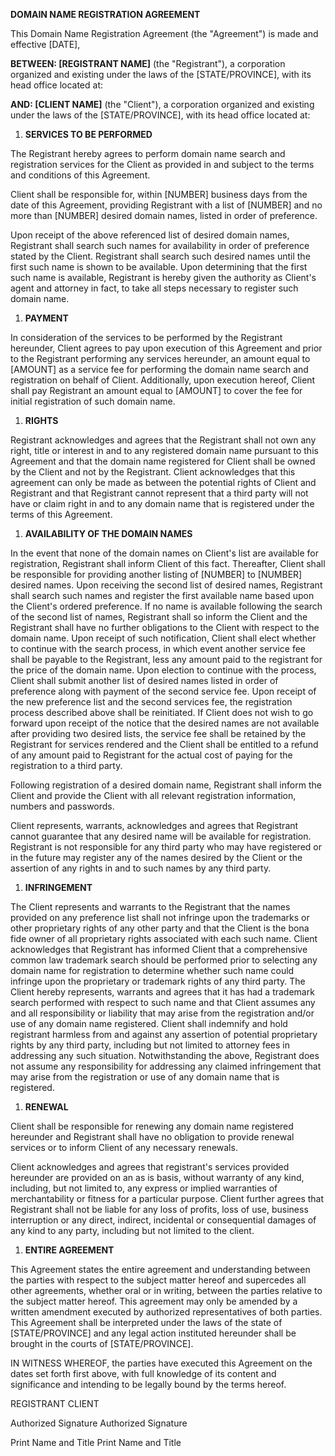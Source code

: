 **DOMAIN NAME REGISTRATION AGREEMENT**

This Domain Name Registration Agreement (the "Agreement") is made and
effective \[DATE\],

**BETWEEN: \[REGISTRANT NAME\]** (the \"Registrant\"), a corporation
organized and existing under the laws of the \[STATE/PROVINCE\], with
its head office located at:

**AND: \[CLIENT NAME\]** (the \"Client\"), a corporation organized and
existing under the laws of the \[STATE/PROVINCE\], with its head office
located at:

1.  **SERVICES TO BE PERFORMED**

The Registrant hereby agrees to perform domain name search and
registration services for the Client as provided in and subject to the
terms and conditions of this Agreement.

Client shall be responsible for, within \[NUMBER\] business days from
the date of this Agreement, providing Registrant with a list of
\[NUMBER\] and no more than \[NUMBER\] desired domain names, listed in
order of preference.

Upon receipt of the above referenced list of desired domain names,
Registrant shall search such names for availability in order of
preference stated by the Client. Registrant shall search such desired
names until the first such name is shown to be available. Upon
determining that the first such name is available, Registrant is hereby
given the authority as Client's agent and attorney in fact, to take all
steps necessary to register such domain name.

1.  **PAYMENT**

In consideration of the services to be performed by the Registrant
hereunder, Client agrees to pay upon execution of this Agreement and
prior to the Registrant performing any services hereunder, an amount
equal to \[AMOUNT\] as a service fee for performing the domain name
search and registration on behalf of Client. Additionally, upon
execution hereof, Client shall pay Registrant an amount equal to
\[AMOUNT\] to cover the fee for initial registration of such domain
name.

1.  **RIGHTS**

Registrant acknowledges and agrees that the Registrant shall not own any
right, title or interest in and to any registered domain name pursuant
to this Agreement and that the domain name registered for Client shall
be owned by the Client and not by the Registrant. Client acknowledges
that this agreement can only be made as between the potential rights of
Client and Registrant and that Registrant cannot represent that a third
party will not have or claim right in and to any domain name that is
registered under the terms of this Agreement.

1.  **AVAILABILITY OF THE DOMAIN NAMES**

In the event that none of the domain names on Client's list are
available for registration, Registrant shall inform Client of this fact.
Thereafter, Client shall be responsible for providing another listing of
\[NUMBER\] to \[NUMBER\] desired names. Upon receiving the second list
of desired names, Registrant shall search such names and register the
first available name based upon the Client's ordered preference. If no
name is available following the search of the second list of names,
Registrant shall so inform the Client and the Registrant shall have no
further obligations to the Client with respect to the domain name. Upon
receipt of such notification, Client shall elect whether to continue
with the search process, in which event another service fee shall be
payable to the Registrant, less any amount paid to the registrant for
the price of the domain name. Upon election to continue with the
process, Client shall submit another list of desired names listed in
order of preference along with payment of the second service fee. Upon
receipt of the new preference list and the second services fee, the
registration process described above shall be reinitiated. If Client
does not wish to go forward upon receipt of the notice that the desired
names are not available after providing two desired lists, the service
fee shall be retained by the Registrant for services rendered and the
Client shall be entitled to a refund of any amount paid to Registrant
for the actual cost of paying for the registration to a third party.

Following registration of a desired domain name, Registrant shall inform
the Client and provide the Client with all relevant registration
information, numbers and passwords.

Client represents, warrants, acknowledges and agrees that Registrant
cannot guarantee that any desired name will be available for
registration. Registrant is not responsible for any third party who may
have registered or in the future may register any of the names desired
by the Client or the assertion of any rights in and to such names by any
third party.

1.  **INFRINGEMENT**

The Client represents and warrants to the Registrant that the names
provided on any preference list shall not infringe upon the trademarks
or other proprietary rights of any other party and that the Client is
the bona fide owner of all proprietary rights associated with each such
name. Client acknowledges that Registrant has informed Client that a
comprehensive common law trademark search should be performed prior to
selecting any domain name for registration to determine whether such
name could infringe upon the proprietary or trademark rights of any
third party. The Client hereby represents, warrants and agrees that it
has had a trademark search performed with respect to such name and that
Client assumes any and all responsibility or liability that may arise
from the registration and/or use of any domain name registered. Client
shall indemnify and hold registrant harmless from and against any
assertion of potential proprietary rights by any third party, including
but not limited to attorney fees in addressing any such situation.
Notwithstanding the above, Registrant does not assume any responsibility
for addressing any claimed infringement that may arise from the
registration or use of any domain name that is registered.

1.  **RENEWAL**

Client shall be responsible for renewing any domain name registered
hereunder and Registrant shall have no obligation to provide renewal
services or to inform Client of any necessary renewals.

Client acknowledges and agrees that registrant's services provided
hereunder are provided on an as is basis, without warranty of any kind,
including, but not limited to, any express or implied warranties of
merchantability or fitness for a particular purpose. Client further
agrees that Registrant shall not be liable for any loss of profits, loss
of use, business interruption or any direct, indirect, incidental or
consequential damages of any kind to any party, including but not
limited to the client.

1.  **ENTIRE AGREEMENT**

This Agreement states the entire agreement and understanding between the
parties with respect to the subject matter hereof and supercedes all
other agreements, whether oral or in writing, between the parties
relative to the subject matter hereof. This agreement may only be
amended by a written amendment executed by authorized representatives of
both parties. This Agreement shall be interpreted under the laws of the
state of \[STATE/PROVINCE\] and any legal action instituted hereunder
shall be brought in the courts of \[STATE/PROVINCE\].

IN WITNESS WHEREOF, the parties have executed this Agreement on the
dates set forth first above, with full knowledge of its content and
significance and intending to be legally bound by the terms hereof.

REGISTRANT CLIENT

Authorized Signature Authorized Signature

Print Name and Title Print Name and Title
